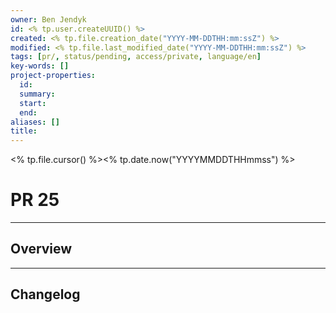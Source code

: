 ```yaml
---
owner: Ben Jendyk
id: <% tp.user.createUUID() %>
created: <% tp.file.creation_date("YYYY-MM-DDTHH:mm:ssZ") %>
modified: <% tp.file.last_modified_date("YYYY-MM-DDTHH:mm:ssZ") %>
tags: [pr/, status/pending, access/private, language/en]
key-words: []
project-properties:
  id:
  summary:
  start:
  end:
aliases: []
title:
---
```


<% tp.file.cursor() %><% tp.date.now("YYYYMMDDTHHmmss") %>

# PR 25

---

## Overview

---

## Changelog